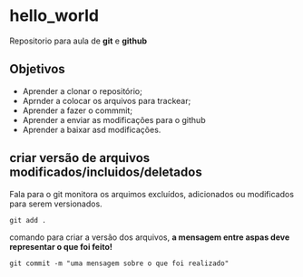 # hello_world
Repositorio para aula de **git** e **github**

## Objetivos 

* Aprender a clonar o repositório;
* Aprnder a colocar os arquivos para trackear;
* Aprender a fazer o commmit;
* Aprender a enviar as modificações para o github
* Aprender a baixar asd modificações.

## criar versão de arquivos modificados/incluidos/deletados 

Fala para o git monitora os arquimos excluídos, adicionados ou modificados para serem versionados.

```git
git add .
```

comando para criar a versão dos arquivos, **a mensagem entre aspas deve representar o que foi feito!**

```git
git commit -m "uma mensagem sobre o que foi realizado"
```